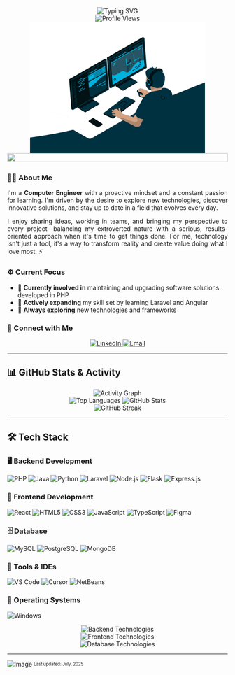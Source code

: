 <div align="center">
  <img src="https://readme-typing-svg.herokuapp.com?font=Fira+Code&weight=800&size=40&pause=1000&color=00BFFF&center=true&vCenter=true&width=900&lines=Hello+%F0%9F%8C%8E%2C+I'm+Jesus;A+passionate+Programmer+from+Venezuela" alt="Typing SVG" style="max-width:100%;" />
</div>

<div align="center">
  <img src="https://komarev.com/ghpvc/?username=Jelenion&label=Profile%20views&color=00BFFF&style=for-the-badge" alt="Profile Views" />
</div>

<div align="center">
  <img align="center" alt="Coding" width="400" src="https://github.com/supravatm/supravatm/blob/main/src/code.gif">
</div>

<div align="center">
  <img src="https://i.imgur.com/dBaSKWF.gif" height="20" width="100%">
</div>


### 👨‍💻 About Me

<div align="justify">

I'm a **Computer Engineer** with a proactive mindset and a constant passion for learning. I'm driven by the desire to explore new technologies, discover innovative solutions, and stay up to date in a field that evolves every day.

I enjoy sharing ideas, working in teams, and bringing my perspective to every project—balancing my extroverted nature with a serious, results-oriented approach when it's time to get things done. For me, technology isn't just a tool, it's a way to transform reality and create value doing what I love most. ⚡

</div>

### ⚙️ Current Focus
- 🔭 **Currently involved in** maintaining and upgrading software solutions developed in PHP
- 🌱 **Actively expanding** my skill set by learning Laravel and Angular
- 🚀 **Always exploring** new technologies and frameworks

### 🤝 Connect with Me
<div align="center">
  <a href="www.linkedin.com/in/jesus-merlin-21567627b/" target="_blank">
    <img src="https://img.shields.io/badge/LinkedIn-0077B5?style=for-the-badge&logo=linkedin&logoColor=white" alt="LinkedIn"/>
  </a>
  <a href="mailto:silvalejandro202608@gmail.com">
    <img src="https://img.shields.io/badge/Email-D14836?style=for-the-badge&logo=gmail&logoColor=white" alt="Email"/>
  </a>
</div>

---

## 📊 GitHub Stats & Activity

<div align="center">
  <img src="https://github-readme-activity-graph.vercel.app/graph?username=Jelenion&bg_color=0d1117&color=00BFFF&line=00BFFF&point=00BFFF&area=true&hide_border=true&area_color=0d1117" alt="Activity Graph" />
</div>

<div align="center">
  <img height="180em" src="https://github-readme-stats.vercel.app/api/top-langs?username=Jelenion&show_icons=true&locale=en&layout=compact&theme=tokyonight&hide_border=true" alt="Top Languages"/>
  <img height="180em" src="https://github-readme-stats.vercel.app/api?username=Jelenion&show_icons=true&locale=en&layout=compact&theme=tokyonight&hide_border=true" alt="GitHub Stats"/>
</div>

<div align="center">
  <img src="https://github-readme-streak-stats.herokuapp.com/?user=jelenio&theme=tokyonight&hide_border=true" alt="GitHub Streak" />
</div>

---

## 🛠️ Tech Stack

### 🖥️ Backend Development
![PHP](https://img.shields.io/badge/PHP-777BB4?style=for-the-badge&logo=php&logoColor=white)
![Java](https://img.shields.io/badge/Java-ED8B00?style=for-the-badge&logo=openjdk&logoColor=white)
![Python](https://img.shields.io/badge/Python-3776AB?style=for-the-badge&logo=python&logoColor=white)
![Laravel](https://img.shields.io/badge/Laravel-FF2D20?style=for-the-badge&logo=laravel&logoColor=white)
![Node.js](https://img.shields.io/badge/Node.js-43853D?style=for-the-badge&logo=node.js&logoColor=white)
![Flask](https://img.shields.io/badge/Flask-000000?style=for-the-badge&logo=flask&logoColor=white)
![Express.js](https://img.shields.io/badge/Express.js-404D59?style=for-the-badge&logo=express&logoColor=white)

### 🎨 Frontend Development
![React](https://img.shields.io/badge/React-20232A?style=for-the-badge&logo=react&logoColor=61DAFB)
![HTML5](https://img.shields.io/badge/HTML5-E34F26?style=for-the-badge&logo=html5&logoColor=white)
![CSS3](https://img.shields.io/badge/CSS3-1572B6?style=for-the-badge&logo=css3&logoColor=white)
![JavaScript](https://img.shields.io/badge/JavaScript-F7DF1E?style=for-the-badge&logo=javascript&logoColor=black)
![TypeScript](https://img.shields.io/badge/TypeScript-007ACC?style=for-the-badge&logo=typescript&logoColor=white)
![Figma](https://img.shields.io/badge/Figma-F24E1E?style=for-the-badge&logo=figma&logoColor=white)

### 🗄️ Database
![MySQL](https://img.shields.io/badge/MySQL-4479A1?style=for-the-badge&logo=mysql&logoColor=white)
![PostgreSQL](https://img.shields.io/badge/PostgreSQL-316192?style=for-the-badge&logo=postgresql&logoColor=white)
![MongoDB](https://img.shields.io/badge/MongoDB-4EA94B?style=for-the-badge&logo=mongodb&logoColor=white)

### 🔧 Tools & IDEs
![VS Code](https://img.shields.io/badge/VS_Code-007ACC?style=for-the-badge&logo=visual-studio-code&logoColor=white)
![Cursor](https://img.shields.io/badge/Cursor-00BFFF?style=for-the-badge&logo=cursor&logoColor=white)
![NetBeans](https://img.shields.io/badge/NetBeans-1B6AC6?style=for-the-badge&logo=apache-netbeans-ide&logoColor=white)

### 🧩 Operating Systems
![Windows](https://img.shields.io/badge/Windows-0078D6?style=for-the-badge&logo=windows&logoColor=white)


<div align="center">
  <img src="https://skillicons.dev/icons?i=php,java,python,laravel,nodejs,flask,express" alt="Backend Technologies" width="400" height="50" />
</div>

<div align="center">
  <img src="https://skillicons.dev/icons?i=react,html,css,js,ts,figma" alt="Frontend Technologies" width="400" height="50" />
</div>

<div align="center">
  <img src="https://skillicons.dev/icons?i=mysql,postgresql,mongodb" alt="Database Technologies" width="300" height="50" />
</div>

---
  ![Image](https://github.com/user-attachments/assets/464018b0-7ba2-4ae1-9217-4c6b8ba140af)
  <sub><sup>Last updated: July, 2025</sup></sub>
</div>
